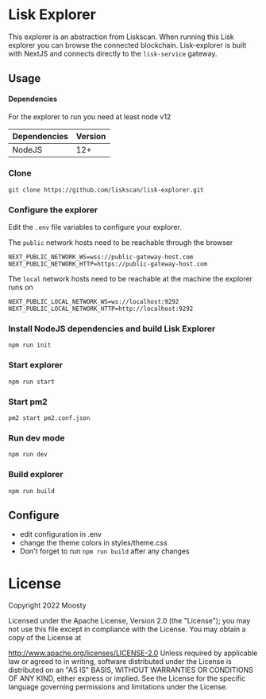 # Lisk Explorer
This explorer is an abstraction from Liskscan. 
When running this Lisk explorer you can browse the connected blockchain. 
Lisk-explorer is built with NextJS and connects directly to the `lisk-service` gateway.

## Usage
#### Dependencies
For the explorer to run you need at least node v12

| Dependencies | Version |
| ------------ |--------|
| NodeJS       | 12+    |

### Clone
```git clone https://github.com/liskscan/lisk-explorer.git```

### Configure the explorer
Edit the `.env` file variables to configure your explorer.

The `public` network hosts need to be reachable through the browser
```dotenv
NEXT_PUBLIC_NETWORK_WS=wss://public-gateway-host.com
NEXT_PUBLIC_NETWORK_HTTP=https://public-gateway-host.com
```
The `local` network hosts need to be reachable at the machine the explorer runs on
```dotenv
NEXT_PUBLIC_LOCAL_NETWORK_WS=ws://localhost:9292
NEXT_PUBLIC_LOCAL_NETWORK_HTTP=http://localhost:9292
```

### Install NodeJS dependencies and build Lisk Explorer
```npm run init```

### Start explorer
```npm run start```

### Start pm2
```pm2 start pm2.conf.json```

### Run dev mode
```npm run dev```

### Build explorer
```npm run build```

## Configure
- edit configuration in .env
- change the theme colors in styles/theme.css
- Don't forget to run `npm run build` after any changes

# License
Copyright 2022 Moosty

Licensed under the Apache License, Version 2.0 (the "License"); you may not use this file except in compliance with the License. You may obtain a copy of the License at

http://www.apache.org/licenses/LICENSE-2.0
Unless required by applicable law or agreed to in writing, software distributed under the License is distributed on an "AS IS" BASIS, WITHOUT WARRANTIES OR CONDITIONS OF ANY KIND, either express or implied. See the License for the specific language governing permissions and limitations under the License.